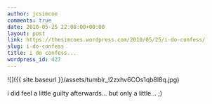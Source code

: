 ```yaml
---
author: jcsimcoe
comments: true
date: 2010-05-25 22:08:00+00:00
layout: post
link: https://thesimcoes.wordpress.com/2010/05/25/i-do-confess/
slug: i-do-confess
title: i do confess...
wordpress_id: 427
---
```


![]({{ site.baseurl }}/assets/tumblr_l2zxhv6COs1qb8l8q.jpg)




i did feel a little guilty afterwards… but only a little… ;)
